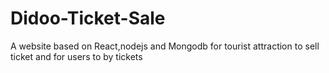 # Didoo-Ticket-Sale
A website based on React,nodejs and Mongodb for tourist attraction to sell ticket and for users to by tickets
